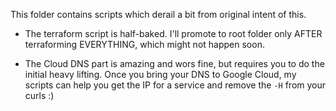 This folder contains scripts which derail a bit from original intent of
this.

* The terraform script is half-baked. I'll promote to root folder only AFTER
  terraforming EVERYTHING, which might not happen soon.

* The Cloud DNS part is amazing and wors fine, but requires you to do the initial heavy lifting. Once you bring your DNS to Google Cloud, my scripts
can help you get the IP for a service and remove the `-H` from your curls :)

